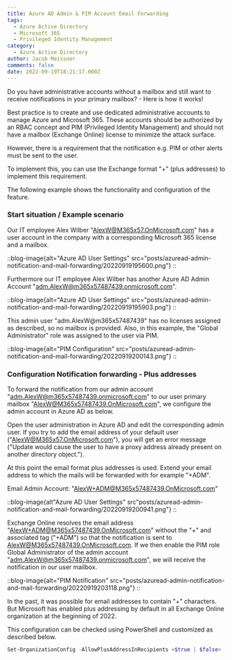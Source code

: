 ```yaml
---
title: Azure AD Admin & PIM Account Email Forwarding
tags:
  - Azure Active Directory
  - Microsoft 365
  - Privileged Identity Management
category:
  - Azure Active Directory
author: Jacob Meissner
comments: false
date: 2022-09-19T18:21:17.000Z
---
```


Do you have administrative accounts without a mailbox and still want to receive notifications in your primary mailbox? - Here is how it works!

<!-- more -->

Best practice is to create and use dedicated administrative accounts to manage Azure and Microsoft 365. These accounts should be authorized by an RBAC concept and PIM (Privileged Identity Management) and should not have a mailbox (Exchange Online) license to minimize the attack surface.

However, there is a requirement that the notification e.g. PIM or other alerts must be sent to the user.

To implement this, you can use the Exchange format "+" (plus addresses) to implement this requirement.

The following example shows the functionality and configuration of the feature.

### Start situation / Example scenario

Our IT employee Alex Wilber "<AlexW@M365x57.OnMicrosoft.com>" has a user account in the company with a corresponding Microsoft 365 license and a mailbox.

::blog-image{alt="Azure AD User Settings" src="posts/azuread-admin-notification-and-mail-forwarding/20220919195600.png"}
::

Furthermore our IT employee Alex Wilber has another Azure AD Admin Account "<adm.AlexW@m365x57487439.onmicrosoft.com>".

::blog-image{alt="Azure AD User Settings" src="posts/azuread-admin-notification-and-mail-forwarding/20220919195903.png"}
::

This admin user "adm.AlexW\@m365x57487439" has no licenses assigned as described, so no mailbox is provided. Also, in this example, the "Global Administrator" role was assigned to the user via PIM.

::blog-image{alt="PIM Configuration" src="posts/azuread-admin-notification-and-mail-forwarding/20220919200143.png"}
::

### Configuration Notification forwarding - Plus addresses

To forward the notification from our admin account "<adm.AlexW@m365x57487439.onmicrosoft.com>" to our user primary mailbox "<AlexW@M365x57487439.OnMicrosoft.com>", we configure the admin account in Azure AD as below.

Open the user administration in Azure AD and edit the corresponding admin user. If you try to add the email address of your default user ("<AlexW@M365x57.OnMicrosoft.com>"), you will get an error message ("Update would cause the user to have a proxy address already present on another directory object.").

At this point the email format plus addresses is used. Extend your email address to which the mails will be forwarded with for example "+ADM".

Email Admin Account: "<AlexW+ADM@M365x57487439.OnMicrosoft.com>"

::blog-image{alt"Azure AD User Settings" src"posts/azuread-admin-notification-and-mail-forwarding/20220919200941.png"}
::

Exchange Online resolves the email address "<AlexW+ADM@M365x57487439.OnMicrosoft.com>" without the "+" and associated tag ("+ADM") so that the notification is sent to <AlexW@M365x57487439.OnMicrosoft.com>.
If we then enable the PIM role Global Administrator of the admin account "<adm.AlexW@m365x57487439.onmicrosoft.com>", we will receive the notification in our user mailbox.

::blog-image{alt="PIM Notification" src="posts/azuread-admin-notification-and-mail-forwarding/20220919203118.png"}
::

In the past, it was possible for email addresses to contain "+" characters. But Microsoft has enabled plus addressing by default in all Exchange Online organization at the beginning of 2022.

This configuration can be checked using PowerShell and customized as described below.

```powershell
Set-OrganizationConfig -AllowPlusAddressInRecipients <$true | $false>
```
